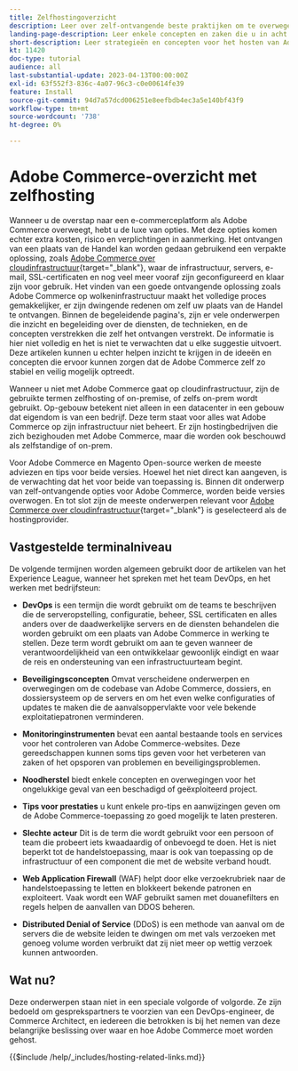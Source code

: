 ```yaml
---
title: Zelfhostingoverzicht
description: Leer over zelf-ontvangende beste praktijken om te overwegen. De onderwerpen variëren van veiligheidselementen, aan rampenterugwinning veel meer. Deze onderwerpen zijn hier om een bedrijf bij te staan dat heeft besloten om hun eigen versie van Adobe Commerce te ontvangen. De gepresenteerde items zijn niet allemaal inclusief, maar moeten een goede reeks concepten bieden om een veilige, stabiele en veerkrachtige website te bevorderen.
landing-page-description: Leer enkele concepten en zaken die u in acht moet nemen wanneer u Adobe Commerce op uw eigen computer host.
short-description: Leer strategieën en concepten voor het hosten van Adobe Commerce zelf.
kt: 11420
doc-type: tutorial
audience: all
last-substantial-update: 2023-04-13T00:00:00Z
exl-id: 63f552f3-836c-4a07-96c3-c0e00614fe39
feature: Install
source-git-commit: 94d7a57dcd006251e8eefbdb4ec3a5e140bf43f9
workflow-type: tm+mt
source-wordcount: '738'
ht-degree: 0%

---
```


# Adobe Commerce-overzicht met zelfhosting

Wanneer u de overstap naar een e-commerceplatform als Adobe Commerce overweegt, hebt u de luxe van opties. Met deze opties komen echter extra kosten, risico en verplichtingen in aanmerking. Het ontvangen van een plaats van de Handel kan worden gedaan gebruikend een verpakte oplossing, zoals [Adobe Commerce over cloudinfrastructuur](https://experienceleague.adobe.com/docs/commerce-learn/tutorials/getting-started/cloud/1-overview.html){target="_blank"}, waar de infrastructuur, servers, e-mail, SSL-certificaten en nog veel meer vooraf zijn geconfigureerd en klaar zijn voor gebruik. Het vinden van een goede ontvangende oplossing zoals Adobe Commerce op wolkeninfrastructuur maakt het volledige proces gemakkelijker, er zijn dwingende redenen om zelf uw plaats van de Handel te ontvangen. Binnen de begeleidende pagina&#39;s, zijn er vele onderwerpen die inzicht en begeleiding over de diensten, de technieken, en de concepten verstrekken die zelf het ontvangen verstrekt. De informatie is hier niet volledig en het is niet te verwachten dat u elke suggestie uitvoert. Deze artikelen kunnen u echter helpen inzicht te krijgen in de ideeën en concepten die ervoor kunnen zorgen dat de Adobe Commerce zelf zo stabiel en veilig mogelijk optreedt.

Wanneer u niet met Adobe Commerce gaat op cloudinfrastructuur, zijn de gebruikte termen zelfhosting of on-premise, of zelfs on-prem wordt gebruikt. Op-gebouw betekent niet alleen in een datacenter in een gebouw dat eigendom is van een bedrijf. Deze term staat voor alles wat Adobe Commerce op zijn infrastructuur niet beheert. Er zijn hostingbedrijven die zich bezighouden met Adobe Commerce, maar die worden ook beschouwd als zelfstandige of on-prem.

Voor Adobe Commerce en Magento Open-source werken de meeste adviezen en tips voor beide versies. Hoewel het niet direct kan aangeven, is de verwachting dat het voor beide van toepassing is. Binnen dit onderwerp van zelf-ontvangende opties voor Adobe Commerce, worden beide versies overwogen. En tot slot zijn de meeste onderwerpen relevant voor [Adobe Commerce over cloudinfrastructuur](https://experienceleague.adobe.com/docs/commerce-learn/tutorials/getting-started/cloud/1-overview.html){target="_blank"} is geselecteerd als de hostingprovider.

## Vastgestelde terminalniveau

De volgende termijnen worden algemeen gebruikt door de artikelen van het Experience League, wanneer het spreken met het team DevOps, en het werken met bedrijfsteun:

* **DevOps** is een termijn die wordt gebruikt om de teams te beschrijven die de serveropstelling, configuratie, beheer, SSL certificaten en alles anders over de daadwerkelijke servers en de diensten behandelen die worden gebruikt om een plaats van Adobe Commerce in werking te stellen. Deze term wordt gebruikt om aan te geven wanneer de verantwoordelijkheid van een ontwikkelaar gewoonlijk eindigt en waar de reis en ondersteuning van een infrastructuurteam begint.

* **Beveiligingsconcepten** Omvat verscheidene onderwerpen en overwegingen om de codebase van Adobe Commerce, dossiers, en dossiersysteem op de servers en om het even welke configuraties of updates te maken die de aanvalsoppervlakte voor vele bekende exploitatiepatronen verminderen.

* **Monitoringinstrumenten** bevat een aantal bestaande tools en services voor het controleren van Adobe Commerce-websites. Deze gereedschappen kunnen soms tips geven voor het verbeteren van zaken of het opsporen van problemen en beveiligingsproblemen.

* **Noodherstel** biedt enkele concepten en overwegingen voor het ongelukkige geval van een beschadigd of geëxploiteerd project.

* **Tips voor prestaties** u kunt enkele pro-tips en aanwijzingen geven om de Adobe Commerce-toepassing zo goed mogelijk te laten presteren.

* **Slechte acteur** Dit is de term die wordt gebruikt voor een persoon of team die probeert iets kwaadaardig of onbevoegd te doen. Het is niet beperkt tot de handelstoepassing, maar is ook van toepassing op de infrastructuur of een component die met de website verband houdt.

* **Web Application Firewall** (WAF) helpt door elke verzoekrubriek naar de handelstoepassing te letten en blokkeert bekende patronen en exploiteert. Vaak wordt een WAF gebruikt samen met douanefilters en regels helpen de aanvallen van DDOS beheren.

* **Distributed Denial of Service** (DDoS) is een methode van aanval om de servers die de website leiden te dwingen om met vals verzoeken met genoeg volume worden verbruikt dat zij niet meer op wettig verzoek kunnen antwoorden.

## Wat nu?

Deze onderwerpen staan niet in een speciale volgorde of volgorde. Ze zijn bedoeld om gesprekspartners te voorzien van een DevOps-engineer, de Commerce Architect, en iedereen die betrokken is bij het nemen van deze belangrijke beslissing over waar en hoe Adobe Commerce moet worden gehost.

{{$include /help/_includes/hosting-related-links.md}}

